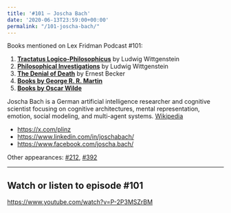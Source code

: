 ```yaml
---
title: '#101 – Joscha Bach'
date: '2020-06-13T23:59:00+00:00'
permalink: "/101-joscha-bach/"
---
```


Books mentioned on Lex Fridman Podcast #101:

1. <b><a href="https://amzn.to/3VMRgOf" target="_blank" rel="sponsored noopener noreferrer">Tractatus Logico-Philosophicus</a></b> by Ludwig Wittgenstein
2. <b><a href="https://amzn.to/3EFjzXF" target="_blank" rel="sponsored noopener noreferrer">Philosophical Investigations</a></b> by Ludwig Wittgenstein
3. <b><a href="https://amzn.to/3tZChEJ" target="_blank" rel="sponsored noopener noreferrer">The Denial of Death</a></b> by Ernest Becker
4. <b><a href="https://amzn.to/3OMLsSn" target="_blank" rel="sponsored noopener noreferrer">Books by George R. R. Martin</a></b>
5. <b><a href="https://amzn.to/3u4dXBG" target="_blank" rel="sponsored noopener noreferrer">Books by Oscar Wilde</a></b>

<!--more-->

Joscha Bach is a German artificial intelligence researcher and cognitive scientist focusing on cognitive architectures, mental representation, emotion, social modeling, and multi-agent systems. <a href="https://en.wikipedia.org/wiki/Joscha_Bach" target="_blank">Wikipedia</a>

- <a href="https://x.com/plinz" target="_blank">https://x.com/plinz</a>
- <a href="https://www.linkedin.com/in/joschabach/" target="_blank">https://www.linkedin.com/in/joschabach/</a>
- <a href="https://www.facebook.com/joscha.bach/" target="_blank">https://www.facebook.com/joscha.bach/</a>

Other appearances: [\#212](/212-joscha-bach/), [\#392](/392-joscha-bach/)

- - - - - -

## Watch or listen to episode #101

<https://www.youtube.com/watch?v=P-2P3MSZrBM>